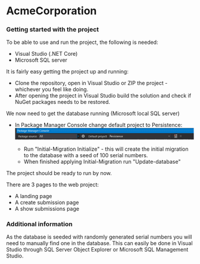 # AcmeCorporation

### Getting started with the project

To be able to use and run the project, the following is needed:
- Visual Studio (.NET Core)
- Microsoft SQL server

It is fairly easy getting the project up and running:
- Clone the repository, open in Visual Studio or ZIP the project - whichever you feel like doing.
- After opening the project in Visual Studio build the solution and check if NuGet packages needs to be restored.

We now need to get the database running (Microsoft local SQL server)

- In Package Manager Console change default project to Persistence:
![](/images/pmc_persistence.png)

  - Run "Initial-Migration Initialize" - this will create the initial migration to the database with a seed of 100 serial numbers.
  - When finished applying Initial-Migration run "Update-database"

The project should be ready to run by now.

There are 3 pages to the web project:
- A landing page
- A create submission page
- A show submissions page

### Additional information
As the database is seeded with randomly generated serial numbers you will need to manually find one in the database.
This can easily be done in Visual Studio through SQL Server Object Explorer or Microsoft SQL Management Studio.
